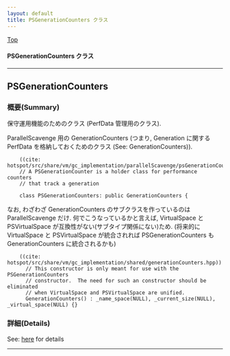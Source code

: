 ```yaml
---
layout: default
title: PSGenerationCounters クラス 
---
```

[Top](../index.html)

#### PSGenerationCounters クラス 



---
## <a name="noI13mdHJe" id="noI13mdHJe">PSGenerationCounters</a>

### 概要(Summary)
保守運用機能のためのクラス (PerfData 管理用のクラス).

ParallelScavenge 用の GenerationCounters
(つまり, Generation に関する PerfData を格納しておくためのクラス (See: GenerationCounters)).


```
    ((cite: hotspot/src/share/vm/gc_implementation/parallelScavenge/psGenerationCounters.hpp))
    // A PSGenerationCounter is a holder class for performance counters
    // that track a generation
    
    class PSGenerationCounters: public GenerationCounters {
```

なお, わざわざ GenerationCounters のサブクラスを作っているのは ParallelScavenge だけ.
何でこうなっているかと言えば, VirtualSpace と PSVirtualSpace が互換性がない(サブタイプ関係にない)ため.
(将来的に VirtualSpace と PSVirtualSpace が統合されれば 
PSGenerationCounters も GenerationCounters に統合されるかも)


```
    ((cite: hotspot/src/share/vm/gc_implementation/shared/generationCounters.hpp))
      // This constructor is only meant for use with the PSGenerationCounters
      // constructor.  The need for such an constructor should be eliminated
      // when VirtualSpace and PSVirtualSpace are unified.
      GenerationCounters() : _name_space(NULL), _current_size(NULL), _virtual_space(NULL) {}
```




### 詳細(Details)
See: [here](../doxygen/classPSGenerationCounters.html) for details

---
